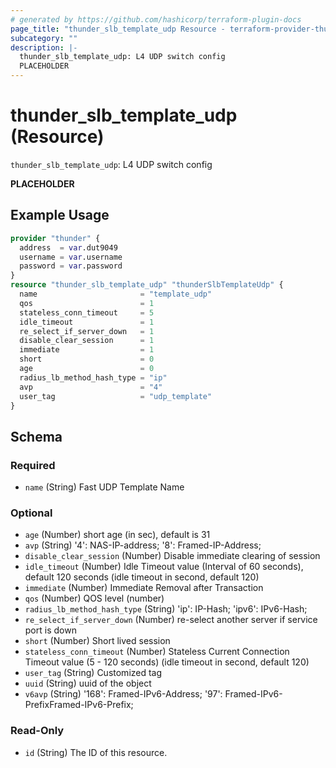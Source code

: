 ```yaml
---
# generated by https://github.com/hashicorp/terraform-plugin-docs
page_title: "thunder_slb_template_udp Resource - terraform-provider-thunder"
subcategory: ""
description: |-
  thunder_slb_template_udp: L4 UDP switch config
  PLACEHOLDER
---
```


# thunder_slb_template_udp (Resource)

`thunder_slb_template_udp`: L4 UDP switch config

__PLACEHOLDER__

## Example Usage

```terraform
provider "thunder" {
  address  = var.dut9049
  username = var.username
  password = var.password
}
resource "thunder_slb_template_udp" "thunderSlbTemplateUdp" {
  name                       = "template_udp"
  qos                        = 1
  stateless_conn_timeout     = 5
  idle_timeout               = 1
  re_select_if_server_down   = 1
  disable_clear_session      = 1
  immediate                  = 1
  short                      = 0
  age                        = 0
  radius_lb_method_hash_type = "ip"
  avp                        = "4"
  user_tag                   = "udp_template"
}
```

<!-- schema generated by tfplugindocs -->
## Schema

### Required

- `name` (String) Fast UDP Template Name

### Optional

- `age` (Number) short age (in sec), default is 31
- `avp` (String) '4': NAS-IP-address; '8': Framed-IP-Address;
- `disable_clear_session` (Number) Disable immediate clearing of session
- `idle_timeout` (Number) Idle Timeout value (Interval of 60 seconds), default 120 seconds (idle timeout in second, default 120)
- `immediate` (Number) Immediate Removal after Transaction
- `qos` (Number) QOS level (number)
- `radius_lb_method_hash_type` (String) 'ip': IP-Hash; 'ipv6': IPv6-Hash;
- `re_select_if_server_down` (Number) re-select another server if service port is down
- `short` (Number) Short lived session
- `stateless_conn_timeout` (Number) Stateless Current Connection Timeout value (5 - 120 seconds) (idle timeout in second, default 120)
- `user_tag` (String) Customized tag
- `uuid` (String) uuid of the object
- `v6avp` (String) '168': Framed-IPv6-Address; '97': Framed-IPv6-PrefixFramed-IPv6-Prefix;

### Read-Only

- `id` (String) The ID of this resource.


